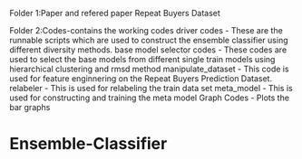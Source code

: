 Folder 1:Paper and refered paper 
	 Repeat Buyers Dataset

Folder 2:Codes-contains the working codes 
	 driver codes - These are the runnable scripts which are used to construct the ensemble classifier using different              			diversity methods.
	 base model selector codes - These codes are used to select the base models from different single train models using 				hierarchical clustering and rmsd method
	 manipulate_dataset - This code is used for feature enginnering on the Repeat Buyers Prediction Dataset.
	 relabeler - This is used for relabeling the train data set
	 meta_model - This is used for constructing and training the meta model
	 Graph Codes - Plots the bar graphs
		


			
# Ensemble-Classifier
